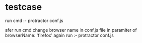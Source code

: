 # testcase
run cmd :- protractor conf.js

afer run cmd change browser name in conf.js file in paramiter of  browserName: 'firefox' 
again run :-   protractor conf.js

